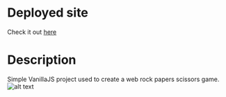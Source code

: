 # Deployed site

Check it out [here](https://luisluft.github.io/luftRockPaperScissorsLizardSpock/)

# Description

Simple VanillaJS project used to create a web rock papers scissors game.
![alt text](https://i.imgur.com/5XKuy7O.png)

